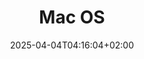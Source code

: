 ---
weight: 999
title: "Mac OS"
description: "[Applications](./macos/applications) • [Coding](./macos/coding) • [Hardware](./macos/hardware) • [Misc](./macos/misc)"
icon: "dns"
date: "2025-04-04T04:16:04+02:00"
lastmod: "2025-04-04T04:16:04+02:00"
toc: true
---